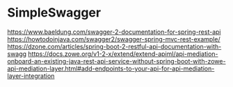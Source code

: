 # SimpleSwagger

https://www.baeldung.com/swagger-2-documentation-for-spring-rest-api
https://howtodoinjava.com/swagger2/swagger-spring-mvc-rest-example/
https://dzone.com/articles/spring-boot-2-restful-api-documentation-with-swagg
https://docs.zowe.org/v1-2-x/extend/extend-apiml/api-mediation-onboard-an-existing-java-rest-api-service-without-spring-boot-with-zowe-api-mediation-layer.html#add-endpoints-to-your-api-for-api-mediation-layer-integration